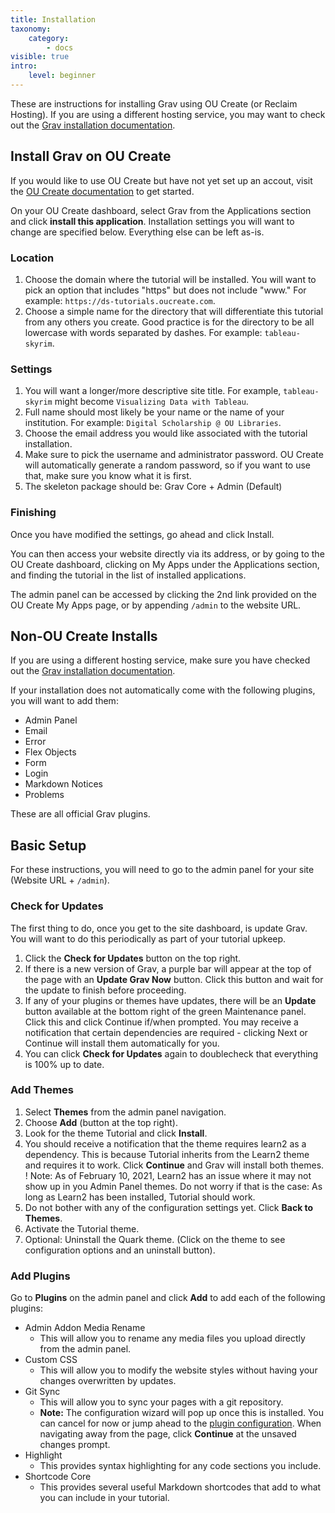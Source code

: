 ```yaml
---
title: Installation
taxonomy:
    category:
        - docs
visible: true
intro:
    level: beginner
---
```


These are instructions for installing Grav using OU Create (or Reclaim Hosting). If you are using a different hosting service, you may want to check out the [Grav installation documentation](https://learn.getgrav.org/basics/installation).

## Install Grav on OU Create

If you would like to use OU Create but have not yet set up an accout, visit the [OU Create documentation](https://create.ou.edu/docs/getting-started/general-information/) to get started.

On your OU Create dashboard, select Grav from the Applications section and click **install this application**. Installation settings you will want to change are specified below. Everything else can be left as-is.

### Location

1. Choose the domain where the tutorial will be installed. You will want to pick an option that includes "https" but does not include "www." For example: `https://ds-tutorials.oucreate.com`.
2. Choose a simple name for the directory that will differentiate this tutorial from any others you create. Good practice is for the directory to be all lowercase with words separated by dashes. For example: `tableau-skyrim`.

### Settings

1. You will want a longer/more descriptive site title. For example, `tableau-skyrim` might become `Visualizing Data with Tableau`.
2. Full name should most likely be your name or the name of your institution. For example: `Digital Scholarship @ OU Libraries`.
3. Choose the email address you would like associated with the tutorial installation.
4. Make sure to pick the username and administrator password. OU Create will automatically generate a random password, so if you want to use that, make sure you know what it is first.
5. The skeleton package should be: Grav Core + Admin (Default)

### Finishing

Once you have modified the settings, go ahead and click Install.

You can then access your website directly via its address, or by going to the OU Create dashboard, clicking on My Apps under the Applications section, and finding the tutorial in the list of installed applications.

The admin panel can be accessed by clicking the 2nd link provided on the OU Create My Apps page, or by appending `/admin` to the website URL.

## Non-OU Create Installs

If you are using a different hosting service, make sure you have checked out the [Grav installation documentation](https://learn.getgrav.org/basics/installation).

If your installation does not automatically come with the following plugins, you will want to add them:
- Admin Panel
- Email
- Error
- Flex Objects
- Form
- Login
- Markdown Notices
- Problems

These are all official Grav plugins.

## Basic Setup

For these instructions, you will need to go to the admin panel for your site (Website URL + `/admin`).

### Check for Updates

The first thing to do, once you get to the site dashboard, is update Grav. You will want to do this periodically as part of your tutorial upkeep.

1. Click the **Check for Updates** button on the top right.
2. If there is a new version of Grav, a purple bar will appear at the top of the page with an **Update Grav Now** button. Click this button and wait for the update to finish before proceeding.
3. If any of your plugins or themes have updates, there will be an **Update** button available at the bottom right of the green Maintenance panel. Click this and click Continue if/when prompted. You may receive a notification that certain dependencies are required - clicking Next or Continue will install them automatically for you.
4. You can click **Check for Updates** again to doublecheck that everything is 100% up to date.

### Add Themes

1. Select **Themes** from the admin panel navigation.
2. Choose **Add** (button at the top right).
3. Look for the theme Tutorial and click **Install**.
4. You should receive a notification that the theme requires learn2 as a dependency. This is because Tutorial inherits from the Learn2 theme and requires it to work. Click **Continue** and Grav will install both themes.
! Note: As of February 10, 2021, Learn2 has an issue where it may not show up in you Admin Panel themes. Do not worry if that is the case: As long as Learn2 has been installed, Tutorial should work.
5. Do not bother with any of the configuration settings yet. Click **Back to Themes**.
6. Activate the Tutorial theme.
7. Optional: Uninstall the Quark theme. (Click on the theme to see configuration options and an uninstall button).

### Add Plugins

Go to **Plugins** on the admin panel and click **Add** to add each of the following plugins:

- Admin Addon Media Rename
	- This will allow you to rename any media files you upload directly from the admin panel.
- Custom CSS
	- This will allow you to modify the website styles without having your changes overwritten by updates.
- Git Sync
	- This will allow you to sync your pages with a git repository.
	- **Note:** The configuration wizard will pop up once this is installed. You can cancel for now or jump ahead to the [plugin configuration](https://ds-tutorials.oucreate.com/grav-tutorial-demo/setup/configuration#plugin-configuration). When navigating away from the page, click **Continue** at the unsaved changes prompt.
- Highlight
	- This provides syntax highlighting for any code sections you include.
- Shortcode Core
	- This provides several useful Markdown shortcodes that add to what you can include in your tutorial.